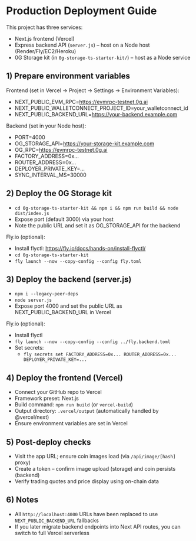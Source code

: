 # Production Deployment Guide

This project has three services:
- Next.js frontend (Vercel)
- Express backend API (`server.js`) – host on a Node host (Render/Fly/EC2/Heroku)
- 0G Storage kit (in `0g-storage-ts-starter-kit/`) – host as a Node service

## 1) Prepare environment variables

Frontend (set in Vercel → Project → Settings → Environment Variables):
- NEXT_PUBLIC_EVM_RPC=https://evmrpc-testnet.0g.ai
- NEXT_PUBLIC_WALLETCONNECT_PROJECT_ID=your_walletconnect_id
- NEXT_PUBLIC_BACKEND_URL=https://your-backend.example.com

Backend (set in your Node host):
- PORT=4000
- OG_STORAGE_API=https://your-storage-kit.example.com
- OG_RPC=https://evmrpc-testnet.0g.ai
- FACTORY_ADDRESS=0x...
- ROUTER_ADDRESS=0x...
- DEPLOYER_PRIVATE_KEY=...
- SYNC_INTERVAL_MS=30000

## 2) Deploy the 0G Storage kit
- `cd 0g-storage-ts-starter-kit && npm i && npm run build && node dist/index.js`
- Expose port (default 3000) via your host
- Note the public URL and set it as OG_STORAGE_API for the backend

Fly.io (optional):
- Install flyctl: https://fly.io/docs/hands-on/install-flyctl/
- `cd 0g-storage-ts-starter-kit`
- `fly launch --now --copy-config --config fly.toml`

## 3) Deploy the backend (server.js)
- `npm i --legacy-peer-deps`
- `node server.js`
- Expose port 4000 and set the public URL as NEXT_PUBLIC_BACKEND_URL in Vercel

Fly.io (optional):
- Install flyctl
- `fly launch --now --copy-config --config ../fly.backend.toml`
- Set secrets:
  - `fly secrets set FACTORY_ADDRESS=0x... ROUTER_ADDRESS=0x... DEPLOYER_PRIVATE_KEY=...`

## 4) Deploy the frontend (Vercel)
- Connect your GitHub repo to Vercel
- Framework preset: Next.js
- Build command: `npm run build` (or `vercel-build`)
- Output directory: `.vercel/output` (automatically handled by @vercel/next)
- Ensure environment variables are set in Vercel

## 5) Post-deploy checks
- Visit the app URL; ensure coin images load (via `/api/image/[hash]` proxy)
- Create a token – confirm image upload (storage) and coin persists (backend)
- Verify trading quotes and price display using on-chain data

## 6) Notes
- All `http://localhost:4000` URLs have been replaced to use `NEXT_PUBLIC_BACKEND_URL` fallbacks
- If you later migrate backend endpoints into Next API routes, you can switch to full Vercel serverless
